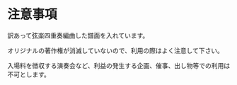 # 注意事項

訳あって弦楽四重奏編曲した譜面を入れています。

オリジナルの著作権が消滅していないので、利用の際はよく注意して下さい。

入場料を徴収する演奏会など、利益の発生する企画、催事、出し物等での利用は不可とします。
